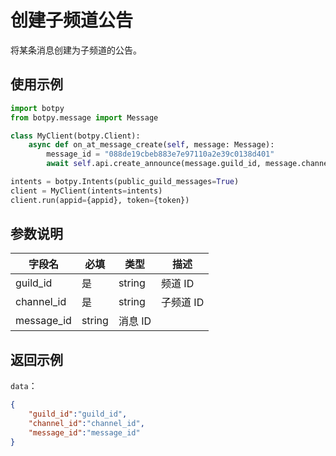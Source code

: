 # 创建子频道公告 

将某条消息创建为子频道的公告。

## 使用示例

```python
import botpy
from botpy.message import Message

class MyClient(botpy.Client):
    async def on_at_message_create(self, message: Message):
        message_id = "088de19cbeb883e7e97110a2e39c0138d401"
        await self.api.create_announce(message.guild_id, message.channel_id, message_id)

intents = botpy.Intents(public_guild_messages=True)
client = MyClient(intents=intents)
client.run(appid={appid}, token={token})
```

## 参数说明

| 字段名    | 必填 | 类型   | 描述                             |
| --------- | ---- | ------ | -------------------------------- |
| guild_id   | 是   | string | 频道 ID     |
| channel_id | 是   | string | 子频道 ID |
| message_id | string | 消息 ID  |


## 返回示例

`data`：

```json
{
    "guild_id":"guild_id",
    "channel_id":"channel_id",
    "message_id":"message_id"
}
```

